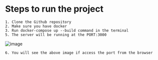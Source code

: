 # Steps to run the project
    1. Clone the Github repository
    2. Make sure you have docker
    3. Run docker-compose up --build command in the terminal
    5. The server will be running at the PORT:3000 
![image](https://github.com/user-attachments/assets/8cee5ad8-c243-499b-90e7-82c63c5e59ce)

    6. You will see the above image if access the port from the browser
    
